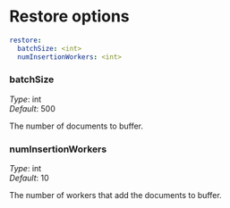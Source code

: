 # Restore options

```yaml
restore:
  batchSize: <int>
  numInsertionWorkers: <int>
```

### batchSize

*Type*: int <br>
*Default*: 500

The number of documents to buffer.

### numInsertionWorkers

*Type*: int <br>
*Default*: 10

The number of workers that add the documents to buffer.
